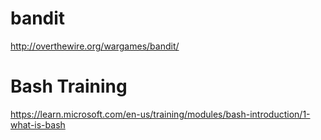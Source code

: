 # bandit
http://overthewire.org/wargames/bandit/

# Bash Training
https://learn.microsoft.com/en-us/training/modules/bash-introduction/1-what-is-bash
